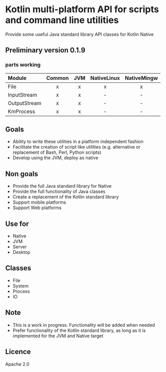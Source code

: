 # Kotlin multi-platform API for scripts and command line utilities
Provide some useful Java standard library API classes for Kotlin Native


## Preliminary version 0.1.9
### parts working

| Module | Common | JVM | NativeLinux | NativeMingw |
| :---   | :---:  | :---: | :---: | :---: |
| File | x | x | x | x |
| InputStream | x | x | - | - |
| OutputStream | x | x | - | - |
| KmProcess | x | x | - | - |


## Goals
 * Ability to write these utilities in a platform independent fashion
 * Facilitate the creation of script like utilities (e.g. alternative or replacement of Bash, Perl, Python scripts)
 * Develop using the JVM, deploy as native

## Non goals
 * Provide the full Java standard library for Native
 * Provide the full functionality of Java classes 
 * Create a replacement of the Kotlin standard library
 * Support mobile platforms
 * Support Web platforms

## Use for
 * Native
 * JVM
 * Server
 * Desktop

## Classes
 * File
 * System
 * Process
 * IO

## Note
 * This is a work in progress. Functionality will be added when needed
 * Prefer functionality of the Kotlin standard library, as long as it is implemented for the JVM and Native target

## Licence
Apache 2.0
